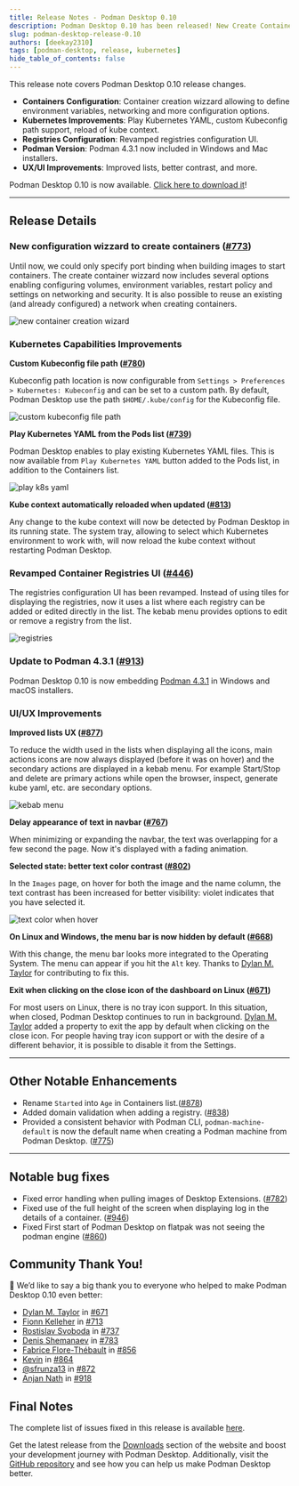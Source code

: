 ```yaml
---
title: Release Notes - Podman Desktop 0.10
description: Podman Desktop 0.10 has been released! New Create Container Wizard, improved Kubernetes workflows, revamped registries configuration, and more!
slug: podman-desktop-release-0.10
authors: [deekay2310]
tags: [podman-desktop, release, kubernetes]
hide_table_of_contents: false
---
```


This release note covers Podman Desktop 0.10 release changes.

- **Containers Configuration**: Container creation wizzard allowing to define environment variables, networking and more configuration options.
- **Kubernetes Improvements**: Play Kubernetes YAML, custom Kubeconfig path support, reload of kube context.
- **Registries Configuration**: Revamped registries configuration UI.
- **Podman Version**: Podman 4.3.1 now included in Windows and Mac installers.
- **UX/UI Improvements**: Improved lists, better contrast, and more.

Podman Desktop 0.10 is now available. [Click here to download it](/downloads)!

<!--truncate-->

---

## Release Details

### New configuration wizzard to create containers ([#773](https://github.com/containers/podman-desktop/pull/773))

Until now, we could only specify port binding when building images to start containers. The create container wizzard now includes several options enabling configuring volumes, environment variables, restart policy and settings on networking and security. It is also possible to reuse an existing (and already configured) a network when creating containers.

![new container creation wizard](img/podman-desktop-release-0.10/new_container_creation_wizard.gif)

### Kubernetes Capabilities Improvements

**Custom Kubeconfig file path ([#780](https://github.com/containers/podman-desktop/pull/780))**

Kubeconfig path location is now configurable from `Settings > Preferences > Kubernetes: Kubeconfig` and can be set to a custom path. By default, Podman Desktop use the path `$HOME/.kube/config` for the Kubeconfig file.

![custom kubeconfig file path](img/podman-desktop-release-0.10/custom-kubeconfig.png)

**Play Kubernetes YAML from the Pods list ([#739](https://github.com/containers/podman-desktop/pull/739))**

Podman Desktop enables to play existing Kubernetes YAML files. This is now available from `Play Kubernetes YAML` button added to the Pods list, in addition to the Containers list.

![play k8s yaml](img/podman-desktop-release-0.10/play_k8s_yaml.gif)

**Kube context automatically reloaded when updated ([#813](https://github.com/containers/podman-desktop/pull/813))**

Any change to the kube context will now be detected by Podman Desktop in its running state. The system tray, allowing to select which Kubernetes environment to work with, will now reload the kube context without restarting Podman Desktop.

### Revamped Container Registries UI ([#446](https://github.com/containers/podman-desktop/issues/446))

The registries configuration UI has been revamped. Instead of using tiles for displaying the registries, now it uses a list where each registry can be added or edited directly in the list. The kebab menu provides options to edit or remove a registry from the list.

![registries](img/podman-desktop-release-0.10/registries.png)

### Update to Podman 4.3.1 ([#913](https://github.com/containers/podman-desktop/issues/913))

Podman Desktop 0.10 is now embedding [Podman 4.3.1](https://github.com/containers/podman/releases/tag/v4.3.1) in Windows and macOS installers.

### UI/UX Improvements

**Improved lists UX ([#877](https://github.com/containers/podman-desktop/pull/877))**

To reduce the width used in the lists when displaying all the icons, main actions icons are now always displayed (before it was on hover) and the secondary actions are displayed in a kebab menu. For example Start/Stop and delete are primary actions while open the browser, inspect, generate kube yaml, etc. are secondary options.

![kebab menu](img/podman-desktop-release-0.10/kebab-menu.png)

**Delay appearance of text in navbar ([#767](https://github.com/containers/podman-desktop/pull/767))**

When minimizing or expanding the navbar, the text was overlapping for a few second the page. Now it's displayed with a fading animation.

**Selected state: better text color contrast ([#802](https://github.com/containers/podman-desktop/pull/802))**

In the `Images` page, on hover for both the image and the name column, the text contrast has been increased for better visibility: violet indicates that you have selected it.

![text color when hover](img/podman-desktop-release-0.10/text-color.gif)

**On Linux and Windows, the menu bar is now hidden by default ([#668](https://github.com/containers/podman-desktop/pull/668))**

With this change, the menu bar looks more integrated to the Operating System. The menu can appear if you hit the `Alt` key. Thanks to [Dylan M. Taylor](https://github.com/dylanmtaylor) for contributing to fix this.

**Exit when clicking on the close icon of the dashboard on Linux ([#671](https://github.com/containers/podman-desktop/pull/671))**

For most users on Linux, there is no tray icon support. In this situation, when closed, Podman Desktop continues to run in background. [Dylan M. Taylor](https://github.com/dylanmtaylor) added a property to exit the app by default when clicking on the close icon. For people having tray icon support or with the desire of a different behavior, it is possible to disable it from the Settings.

---

## Other Notable Enhancements

- Rename `Started` into `Age` in Containers list.([#878](https://github.com/containers/podman-desktop/pull/878))
- Added domain validation when adding a registry. ([#838](https://github.com/containers/podman-desktop/pull/838))
- Provided a consistent behavior with Podman CLI, `podman-machine-default` is now the default name when creating a Podman machine from Podman Desktop. ([#775](https://github.com/containers/podman-desktop/pull/775))

---

## Notable bug fixes

- Fixed error handling when pulling images of Desktop Extensions. ([#782](https://github.com/containers/podman-desktop/pull/782))
- Fixed use of the full height of the screen when displaying log in the details of a container. ([#946](https://github.com/containers/podman-desktop/discussions/946))
- Fixed First start of Podman Desktop on flatpak was not seeing the podman engine ([#860](https://github.com/containers/podman-desktop/pull/860))

## Community Thank You!

🎉 We’d like to say a big thank you to everyone who helped to make Podman Desktop 0.10 even better:

- [Dylan M. Taylor](https://github.com/dylanmtaylor) in [#671](https://github.com/containers/podman-desktop/pull/671)
- [Fionn Kelleher](https://github.com/osslate) in [#713](https://github.com/containers/podman-desktop/pull/713)
- [Rostislav Svoboda](https://github.com/rsvoboda) in [#737](https://github.com/containers/podman-desktop/pull/737)
- [Denis Shemanaev](https://github.com/shemanaev) in [#783](https://github.com/containers/podman-desktop/pull/783)
- [Fabrice Flore-Thébault](https://github.com/themr0c) in [#856](https://github.com/containers/podman-desktop/pull/856)
- [Kevin](https://github.com/KevinAtSesam) in [#864](https://github.com/containers/podman-desktop/pull/864)
- [@sfrunza13](https://github.com/sfrunza13) in [#872](https://github.com/containers/podman-desktop/pull/872)
- [Anjan Nath](https://github.com/anjannath) in [#918](https://github.com/containers/podman-desktop/pull/918)

## Final Notes

The complete list of issues fixed in this release is available [here](https://github.com/containers/podman-desktop/issues?q=is%3Aclosed+milestone%3A0.10.0).

Get the latest release from the [Downloads](/downloads) section of the website and boost your development journey with Podman Desktop. Additionally, visit the [GitHub repository](https://github.com/containers/podman-desktop) and see how you can help us make Podman Desktop better.
